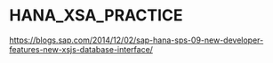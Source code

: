 # HANA_XSA_PRACTICE
https://blogs.sap.com/2014/12/02/sap-hana-sps-09-new-developer-features-new-xsjs-database-interface/

